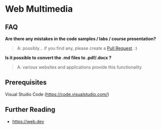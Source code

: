 # Web Multimedia

## FAQ

**Are there any mistakes in the code samples / labs / course presentation?**

>A: possibly... if you find any, please create a [Pull Request](https://help.github.com/articles/about-pull-requests/). :)

**Is it possible to convert the .md files to .pdf/.docx ?**

>A: various websites and applications provide this functionality

## Prerequisites

Visual Studio Code (https://code.visualstudio.com/)

## Further Reading
- https://web.dev
